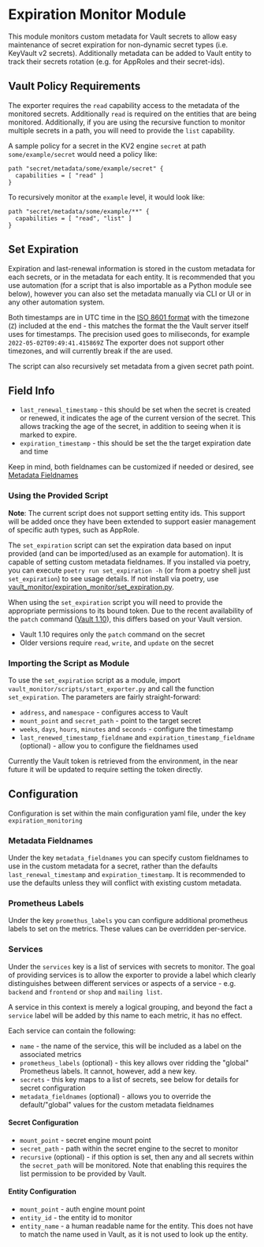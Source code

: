 # Expiration Monitor Module

This module monitors custom metadata for Vault secrets to allow easy maintenance of secret expiration for non-dynamic secret types (i.e. KeyVault v2 secrets).
Additionally metadata can be added to Vault entity to track their secrets rotation (e.g. for AppRoles and their secret-ids).

## Vault Policy Requirements

The exporter requires the `read` capability access to the metadata of the monitored secrets.
Additionally `read` is required on the entities that are being monitored.
Additionally, if you are using the recursive function to monitor multiple secrets in a path, you will need to provide the `list` capability.

A sample policy for a secret in the KV2 engine `secret` at path `some/example/secret` would need a policy like:

```hcl
path "secret/metadata/some/example/secret" {
  capabilities = [ "read" ]
}
```

To recursively monitor at the `example` level, it would look like:

```hcl
path "secret/metadata/some/example/**" {
  capabilities = [ "read", "list" ]
}
```

## Set Expiration

Expiration and last-renewal information is stored in the custom metadata for each secrets, or in the metadata for each entity.
It is recommended that you use automation (for a script that is also importable as a Python module see below), however you can also set the metadata manually via CLI or UI or in any other automation system.

Both timestamps are in UTC time in the [ISO 8601 format](https://www.w3.org/TR/NOTE-datetime-970915) with the timezone (`Z`) included at the end - this matches the format the the Vault server itself uses for timestamps.
The precision used goes to miliseconds, for example `2022-05-02T09:49:41.415869Z`
The exporter does not support other timezones, and will currently break if the are used.

The script can also recursively set metadata from a given secret path point.

## Field Info

* `last_renewal_timestamp` - this should be set when the secret is created or renewed, it indicates the age of the current version of the secret. This allows tracking the age of the secret, in addition to seeing when it is marked to expire.
* `expiration_timestamp` - this should be set the the target expiration date and time

Keep in mind, both fieldnames can be customized if needed or desired, see [Metadata Fieldnames](#metadata-fieldnames)

### Using the Provided Script

**Note**: The current script does not support setting entity ids.
This support will be added once they have been extended to support easier management of specific auth types, such as AppRole.

The `set_expiration` script can set the expiration data based on input provided (and can be imported/used as an example for automation).
It is capable of setting custom metadata fieldnames.
If you installed via poetry, you can execute `poetry run set_expiration -h` (or from a poetry shell just `set_expiration`) to see usage details.
If not install via poetry, use [vault_monitor/expiration_monitor/set_expiration.py](vault_monitor/expiration_monitor/set_expiration.py).

When using the `set_expiration` script you will need to provide the appropriate permissions to its bound token.
Due to the recent availability of the `patch` command ([Vault 1.10](https://www.vaultproject.io/docs/release-notes/1.10.0#kv-secrets-engine-v2-patch-operations)), this differs based on your Vault version.

* Vault 1.10 requires only the `patch` command on the secret
* Older versions require `read`, `write`, and `update` on the secret

### Importing the Script as Module

To use the `set_expiration` script as a module, import `vault_monitor/scripts/start_exporter.py` and call the function `set_expiration`.
The parameters are fairly straight-forward:

* `address`, and `namespace` - configures access to Vault
* `mount_point` and `secret_path` - point to the target secret
* `weeks`, `days`, `hours`, `minutes` and `seconds` - configure the timestamp
* `last_renewed_timestamp_fieldname` and `expiration_timestamp_fieldname` (optional) - allow you to configure the fieldnames used

Currently the Vault token is retrieved from the environment, in the near future it will be updated to require setting the token directly.

## Configuration

Configuration is set within the main configuration yaml file, under the key `expiration_monitoring`

### Metadata Fieldnames

Under the key `metadata_fieldnames` you can specify custom fieldnames to use in the custom metadata for a secret, rather than the defaults `last_renewal_timestamp` and `expiration_timestamp`.
It is recommended to use the defaults unless they will conflict with existing custom metadata.

### Prometheus Labels

Under the key `promethus_labels` you can configure additional prometheus labels to set on the metrics.
These values can be overridden per-service.

### Services

Under the `services` key is a list of services with secrets to monitor.
The goal of providing services is to allow the exporter to provide a label which clearly distinguishes between different services or aspects of a service - e.g. `backend` and `frontend` or `shop` and `mailing list`.

A service in this context is merely a logical grouping, and beyond the fact a `service` label will be added by this name to each metric, it has no effect.

Each service can contain the following:

* `name` - the name of the service, this will be included as a label on the associated metrics
* `prometheus_labels` (optional) - this key allows over ridding the "global" Prometheus labels. It cannot, however, add a new key.
* `secrets` - this key maps to a list of secrets, see below for details for secret configuration
* `metadata_fieldnames` (optional) - allows you to override the default/"global" values for the custom metadata fieldnames

#### Secret Configuration

* `mount_point` - secret engine mount point
* `secret_path` - path within the secret engine to the secret to monitor
* `recursive` (optional) - if this option is set, then any and all secrets within the `secret_path` will be monitored. Note that enabling this requires the list permission to be provided by Vault.

#### Entity Configuration

* `mount_point` - auth engine mount point
* `entity_id` - the entity id to monitor
* `entity_name` - a human readable name for the entity. This does not have to match the name used in Vault, as it is not used to look up the entity.